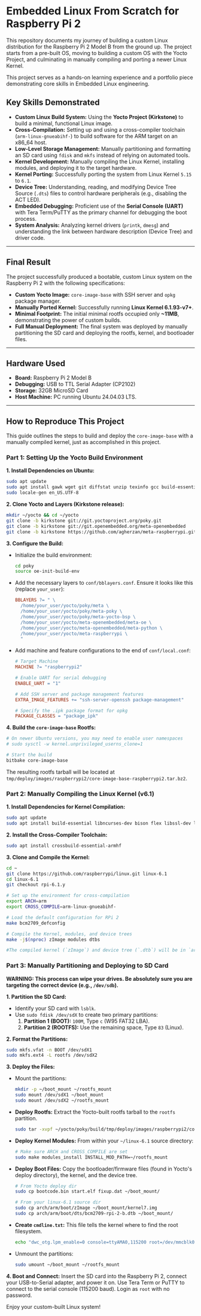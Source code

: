 # Embedded Linux From Scratch for Raspberry Pi 2

This repository documents my journey of building a custom Linux distribution for the Raspberry Pi 2 Model B from the ground up. The project starts from a pre-built OS, moving to building a custom OS with the Yocto Project, and culminating in manually compiling and porting a newer Linux Kernel.

This project serves as a hands-on learning experience and a portfolio piece demonstrating core skills in Embedded Linux engineering.

## Key Skills Demonstrated
*   **Custom Linux Build System:** Using the **Yocto Project (Kirkstone)** to build a minimal, functional Linux image.
*   **Cross-Compilation:** Setting up and using a cross-compiler toolchain (`arm-linux-gnueabihf-`) to build software for the ARM target on an x86_64 host.
*   **Low-Level Storage Management:** Manually partitioning and formatting an SD card using `fdisk` and `mkfs` instead of relying on automated tools.
*   **Kernel Development:** Manually compiling the Linux Kernel, installing modules, and deploying it to the target hardware.
*   **Kernel Porting:** Successfully porting the system from Linux Kernel `5.15` to `6.1`.
*   **Device Tree:** Understanding, reading, and modifying Device Tree Source (`.dts`) files to control hardware peripherals (e.g., disabling the ACT LED).
*   **Embedded Debugging:** Proficient use of the **Serial Console (UART)** with Tera Term/PuTTY as the primary channel for debugging the boot process.
*   **System Analysis:** Analyzing kernel drivers (`printk`, `dmesg`) and understanding the link between hardware description (Device Tree) and driver code.

---

## Final Result
The project successfully produced a bootable, custom Linux system on the Raspberry Pi 2 with the following specifications:
*   **Custom Yocto Image:** `core-image-base` with SSH server and `opkg` package manager.
*   **Manually Ported Kernel:** Successfully running **Linux Kernel 6.1.93-v7+**.
*   **Minimal Footprint:** The initial minimal rootfs occupied only **~11MB**, demonstrating the power of custom builds.
*   **Full Manual Deployment:** The final system was deployed by manually partitioning the SD card and deploying the rootfs, kernel, and bootloader files.


---

## Hardware Used
*   **Board:** Raspberry Pi 2 Model B
*   **Debugging:** USB to TTL Serial Adapter (CP2102)
*   **Storage:** 32GB MicroSD Card
*   **Host Machine:** PC running Ubuntu 24.04.03 LTS.

---

## How to Reproduce This Project

This guide outlines the steps to build and deploy the `core-image-base` with a manually compiled kernel, just as accomplished in this project.

### Part 1: Setting Up the Yocto Build Environment

**1. Install Dependencies on Ubuntu:**
```bash
sudo apt update
sudo apt install gawk wget git diffstat unzip texinfo gcc build-essential chrpath socat cpio python3 python3-pip python3-pexpect xz-utils debianutils iputils-ping python3-git python3-jinja2 libsdl1.2-dev python3-subunit mesa-common-dev zstd liblz4-tool file locales
sudo locale-gen en_US.UTF-8
```

**2. Clone Yocto and Layers (Kirkstone release):**
```bash
mkdir ~/yocto && cd ~/yocto
git clone -b kirkstone git://git.yoctoproject.org/poky.git
git clone -b kirkstone git://git.openembedded.org/meta-openembedded
git clone -b kirkstone https://github.com/agherzan/meta-raspberrypi.git
```

**3. Configure the Build:**
*   Initialize the build environment:
    ```bash
    cd poky
    source oe-init-build-env
    ```
*   Add the necessary layers to `conf/bblayers.conf`. Ensure it looks like this (replace `your_user`):
    ```makefile
    BBLAYERS ?= " \
      /home/your_user/yocto/poky/meta \
      /home/your_user/yocto/poky/meta-poky \
      /home/your_user/yocto/poky/meta-yocto-bsp \
      /home/your_user/yocto/meta-openembedded/meta-oe \
      /home/your_user/yocto/meta-openembedded/meta-python \
      /home/your_user/yocto/meta-raspberrypi \
      "
    ```
*   Add machine and feature configurations to the end of `conf/local.conf`:
    ```makefile
    # Target Machine
    MACHINE ?= "raspberrypi2"

    # Enable UART for serial debugging
    ENABLE_UART = "1"

    # Add SSH server and package management features
    EXTRA_IMAGE_FEATURES += "ssh-server-openssh package-management"
    
    # Specify the .ipk package format for opkg
    PACKAGE_CLASSES = "package_ipk"
    ```

**4. Build the `core-image-base` Rootfs:**
```bash
# On newer Ubuntu versions, you may need to enable user namespaces
# sudo sysctl -w kernel.unprivileged_userns_clone=1

# Start the build
bitbake core-image-base
```
The resulting rootfs tarball will be located at `tmp/deploy/images/raspberrypi2/core-image-base-raspberrypi2.tar.bz2`.

### Part 2: Manually Compiling the Linux Kernel (v6.1)

**1. Install Dependencies for Kernel Compilation:**
```bash
sudo apt update
sudo apt install build-essential libncurses-dev bison flex libssl-dev libelf-dev libgmp-dev libmpc-dev libmpfr-dev
```

**2. Install the Cross-Compiler Toolchain:**
```bash
sudo apt install crossbuild-essential-armhf
```

**3. Clone and Compile the Kernel:**
```bash
cd ~
git clone https://github.com/raspberrypi/linux.git linux-6.1
cd linux-6.1
git checkout rpi-6.1.y

# Set up the environment for cross-compilation
export ARCH=arm
export CROSS_COMPILE=arm-linux-gnueabihf-

# Load the default configuration for RPi 2
make bcm2709_defconfig

# Compile the Kernel, modules, and device trees
make -j$(nproc) zImage modules dtbs

#The compiled kernel (`zImage`) and device tree (`.dtb`) will be in `arch/arm/boot/` and `arch/arm/boot/dts/` respectively.
```
### Part 3: Manually Partitioning and Deploying to SD Card

**WARNING: This process can wipe your drives. Be absolutely sure you are targeting the correct device (e.g., `/dev/sdb`).**

**1. Partition the SD Card:**
*   Identify your SD card with `lsblk`.
*   Use `sudo fdisk /dev/sdX` to create two primary partitions:
    1.  **Partition 1 (BOOT):** `100M`, Type `c` (W95 FAT32 LBA).
    2.  **Partition 2 (ROOTFS):** Use the remaining space, Type `83` (Linux).

**2. Format the Partitions:**
```bash
sudo mkfs.vfat -n BOOT /dev/sdX1
sudo mkfs.ext4 -L rootfs /dev/sdX2
```

**3. Deploy the Files:**
*   Mount the partitions:
    ```bash
    mkdir -p ~/boot_mount ~/rootfs_mount
    sudo mount /dev/sdX1 ~/boot_mount
    sudo mount /dev/sdX2 ~/rootfs_mount
    ```
*   **Deploy Rootfs:** Extract the Yocto-built rootfs tarball to the `rootfs` partition.
    ```bash
    sudo tar -xvpf ~/yocto/poky/build/tmp/deploy/images/raspberrypi2/core-image-base-raspberrypi2.tar.bz2 -C ~/rootfs_mount/
    ```
*   **Deploy Kernel Modules:** From within your `~/linux-6.1` source directory:
    ```bash
    # Make sure ARCH and CROSS_COMPILE are set
    sudo make modules_install INSTALL_MOD_PATH=~/rootfs_mount
    ```
*   **Deploy Boot Files:** Copy the bootloader/firmware files (found in Yocto's deploy directory), the kernel, and the device tree.
    ```bash
    # From Yocto deploy dir
    sudo cp bootcode.bin start.elf fixup.dat ~/boot_mount/

    # From your linux-6.1 source dir
    sudo cp arch/arm/boot/zImage ~/boot_mount/kernel7.img
    sudo cp arch/arm/boot/dts/bcm2709-rpi-2-b.dtb ~/boot_mount/
    ```
*   **Create `cmdline.txt`:** This file tells the kernel where to find the root filesystem.
    ```bash
    echo "dwc_otg.lpm_enable=0 console=ttyAMA0,115200 root=/dev/mmcblk0p2 rootwait" | sudo tee ~/boot_mount/cmdline.txt
    ```
*   Unmount the partitions:
    ```bash
    sudo umount ~/boot_mount ~/rootfs_mount
    ```

**4. Boot and Connect:**
Insert the SD card into the Raspberry Pi 2, connect your USB-to-Serial adapter, and power it on. Use Tera Term or PuTTY to connect to the serial console (115200 baud). Login as `root` with no password.

Enjoy your custom-built Linux system!
